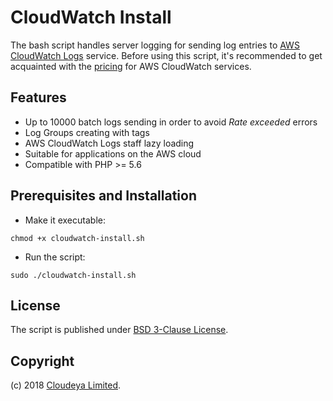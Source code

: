 # CloudWatch Install

The bash script handles server logging for sending log entries to [AWS CloudWatch Logs](http://docs.aws.amazon.com/AmazonCloudWatch/latest/logs/WhatIsCloudWatchLogs.html) service. Before using this script, it's recommended to get acquainted with the [pricing](https://aws.amazon.com/en/cloudwatch/pricing/) for AWS CloudWatch services.

## Features

* Up to 10000 batch logs sending in order to avoid _Rate exceeded_ errors
* Log Groups creating with tags
* AWS CloudWatch Logs staff lazy loading
* Suitable for applications on the AWS cloud
* Compatible with PHP >= 5.6

## Prerequisites and Installation

* Make it executable:

```chmod +x cloudwatch-install.sh```

* Run the script:

```sudo ./cloudwatch-install.sh```

## License

The script is published under [BSD 3-Clause License](license.txt).

## Copyright

(c) 2018 [Cloudeya Limited](https://www.cloudeya.co.uk).